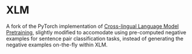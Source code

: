 # XLM

A fork of the PyTorch implementation of [Cross-lingual Language Model
Pretraining](https://arxiv.org/abs/1901.07291), slightly modified to
accomodate using pre-computed negative examples for sentence pair
classification tasks, instead of generating the negative examples
on-the-fly within XLM.
